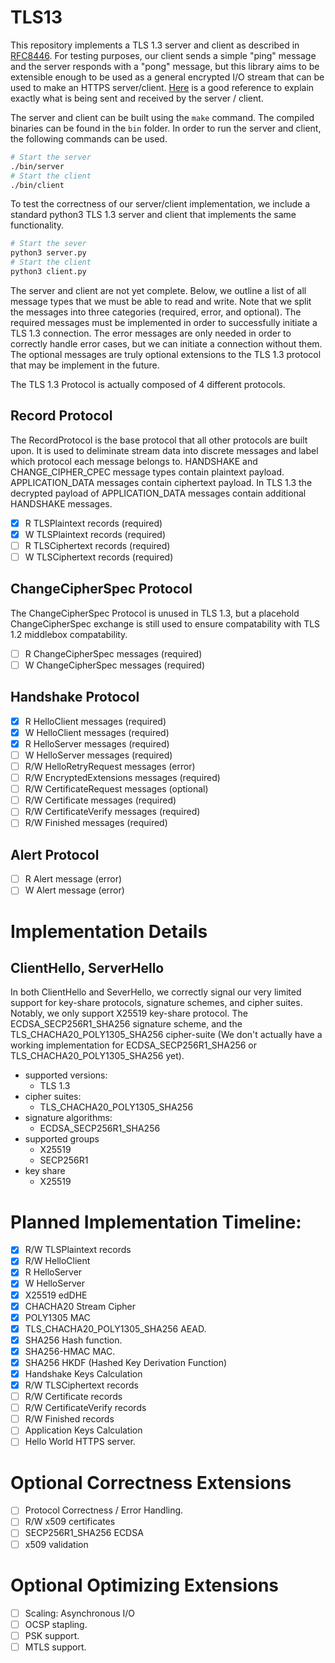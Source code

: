 # TLS13
This repository implements a TLS 1.3 server and client as described in
[RFC8446](https://datatracker.ietf.org/doc/html/rfc8446#section-4.2.6).
For testing purposes, our client sends a simple "ping" message and the
server responds with a "pong" message, but this library aims to be
extensible enough to be used as a general encrypted I/O stream that can
be used to make an HTTPS server/client. [Here](https://tls13.ulfheim.net)
is a good reference to explain exactly what is being sent and received
by the server / client.

The server and client can be built using the `make` command. The compiled
binaries can be found in the `bin` folder. In order to run the server
and client, the following commands can be used.
```bash
# Start the server
./bin/server
# Start the client
./bin/client
```

To test the correctness of our server/client implementation, we include a
standard python3 TLS 1.3 server and client that implements the same functionality.
```bash
# Start the sever
python3 server.py
# Start the client
python3 client.py
```

The server and client are not yet complete. Below, we outline a list
of all message types that we must be able to read and write. Note that
we split the messages into three categories (required, error, and optional).
The required messages must be implemented in order to successfully
initiate a TLS 1.3 connection. The error messages are only needed in order
to correctly handle error cases, but we can initiate a connection without them.
The optional messages are truly optional extensions to the TLS 1.3 protocol
that may be implement in the future.

The TLS 1.3 Protocol is actually composed of 4 different protocols.

## Record Protocol
The RecordProtocol is the base protocol that all other protocols are built
upon. It is used to deliminate stream data into discrete messages and label
which protocol each message belongs to. HANDSHAKE and CHANGE_CIPHER_CPEC message
types contain plaintext payload. APPLICATION_DATA messages contain ciphertext
payload. In TLS 1.3 the decrypted payload of APPLICATION_DATA messages contain
additional HANDSHAKE messages.
- [x] R TLSPlaintext records (required)
- [x] W TLSPlaintext records (required)
- [ ] R TLSCiphertext records (required)
- [ ] W TLSCiphertext records (required)

## ChangeCipherSpec Protocol
The ChangeCipherSpec Protocol is unused in TLS 1.3, but a placehold
ChangeCipherSpec exchange is still used to ensure compatability with
TLS 1.2 middlebox compatability.
- [ ] R ChangeCipherSpec messages (required)
- [ ] W ChangeCipherSpec messages (required)

## Handshake Protocol
- [x] R HelloClient messages (required)
- [x] W HelloClient messages (required)
- [x] R HelloServer messages (required)
- [ ] W HelloServer messages (required)
- [ ] R/W HelloRetryRequest messages (error)
- [ ] R/W EncryptedExtensions messages (required)
- [ ] R/W CertificateRequest messages (optional)
- [ ] R/W Certificate messages (required)
- [ ] R/W CertificateVerify messages (required)
- [ ] R/W Finished messages (required)

## Alert Protocol
- [ ] R Alert message (error)
- [ ] W Alert message (error)

# Implementation Details
## ClientHello, ServerHello
In both ClientHello and SeverHello, we correctly signal our very limited support
for key-share protocols, signature schemes, and cipher suites. Notably, we only
support X25519 key-share protocol. The ECDSA_SECP256R1_SHA256 signature scheme, and
the TLS_CHACHA20_POLY1305_SHA256 cipher-suite (We don't actually have a working
implementation for ECDSA_SECP256R1_SHA256 or TLS_CHACHA20_POLY1305_SHA256 yet). 

- supported versions:
    - TLS 1.3
- cipher suites:
    - TLS_CHACHA20_POLY1305_SHA256
- signature algorithms:
    - ECDSA_SECP256R1_SHA256
- supported groups
    - X25519
    - SECP256R1
- key share
    - X25519

# Planned Implementation Timeline:
- [x] R/W TLSPlaintext records
- [x] R/W HelloClient
- [x] R HelloServer
- [x] W HelloServer
- [x] X25519 edDHE
- [x] CHACHA20 Stream Cipher
- [x] POLY1305 MAC
- [x] TLS_CHACHA20_POLY1305_SHA256 AEAD.
- [x] SHA256 Hash function.
- [x] SHA256-HMAC MAC. 
- [x] SHA256 HKDF (Hashed Key Derivation Function)
- [x] Handshake Keys Calculation
- [x] R/W TLSCiphertext records
- [ ] R/W Certificate records
- [ ] R/W CertificateVerify records
- [ ] R/W Finished records
- [ ] Application Keys Calculation
- [ ] Hello World HTTPS server.

# Optional Correctness Extensions
- [ ] Protocol Correctness / Error Handling.
- [ ] R/W x509 certificates
- [ ] SECP256R1_SHA256 ECDSA
- [ ] x509 validation

# Optional Optimizing Extensions
- [ ] Scaling: Asynchronous I/O
- [ ] OCSP stapling.
- [ ] PSK support.
- [ ] MTLS support.
